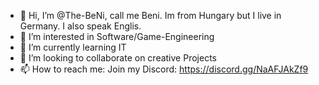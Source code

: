 - 👋 Hi, I’m @The-BeNi, call me Beni. Im from Hungary but I live in Germany. I also speak Englis.
- 👀 I’m interested in Software/Game-Engineering
- 🌱 I’m currently learning IT
- 💞️ I’m looking to collaborate on creative Projects
- 📫 How to reach me: Join my Discord: https://discord.gg/NaAFJAkZf9

<!---
The-BeNi/The-BeNi is a ✨ special ✨ repository because its `README.md` (this file) appears on your GitHub profile.
You can click the Preview link to take a look at your changes.
--->
